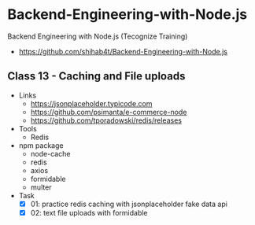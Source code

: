 # Backend-Engineering-with-Node.js

Backend Engineering with Node.js (Tecognize Training)

- https://github.com/shihab4t/Backend-Engineering-with-Node.js

## Class 13 - Caching and File uploads

- Links
  - https://jsonplaceholder.typicode.com
  - https://github.com/psimanta/e-commerce-node
  - https://github.com/tporadowski/redis/releases
- Tools
  - Redis
- npm package
  - node-cache
  - redis
  - axios
  - formidable
  - multer
- Task
  - [x] 01: practice redis caching with jsonplaceholder fake data api
  - [x] 02: text file uploads with formidable
